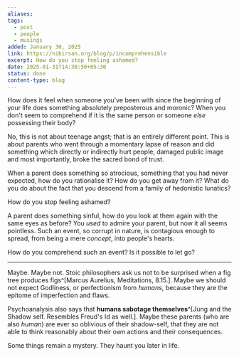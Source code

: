 ```yaml
---
aliases: 
tags:
  - post
  - people
  - musings
added: January 30, 2025
link: https://nibirsan.org/blog/p/incomprehensible
excerpt: How do you stop feeling ashamed?
date: 2025-01-31T14:30:50+05:30
status: done
content-type: blog
---
```

How does it feel when someone you've been with since the beginning of your life does something absolutely preposterous and moronic? When you don't seem to comprehend if it is the same person or someone *else* possessing their body?

No, this is not about teenage angst; that is an entirely different point. This is about parents who went through a momentary lapse of reason and did something which directly or indirectly hurt people, damaged public image and most importantly, broke the sacred bond of trust.

When a parent does something so atrocious, something that you had never expected, how do you rationalise it? How do you get away from it? What do you do about the fact that you descend from a family of hedonistic lunatics?

How do you stop feeling ashamed?

A parent does something sinful, how do you look at them again with the same eyes as before? You *used* to admire your parent, but now it all seems pointless. Such an event, so corrupt in nature, is contagious enough to spread, from being a mere *concept*, into people's hearts.

How do you comprehend such an event? Is it possible to let go?

---

Maybe. Maybe not. Stoic philosophers ask us not to be surprised when a fig tree produces figs^[Marcus Aurelius, Meditations, 8.15.]. Maybe we should not expect Godliness, or perfectionism from *humans*, because they are the epitome of imperfection and flaws. 

Psychoanalysis also says that **humans sabotage themselves**^[Jung and the Shadow self. Resembles Freud's Id as well.]. Maybe these parents (who are also *human*) are ever so oblivious of their shadow-self, that they are not able to think reasonably about their own actions and their consequences.

Some things remain a mystery. They haunt you later in life.



